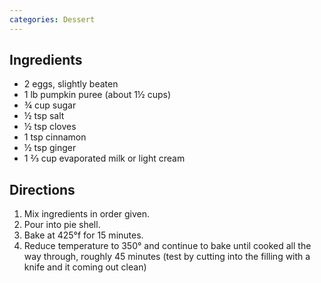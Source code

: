 ```yaml
---
categories: Dessert
---
```


## Ingredients

- 2 eggs, slightly beaten
- 1 lb pumpkin puree (about 1&frac12; cups)
- &frac34; cup sugar
- &frac12; tsp salt
- &frac12; tsp cloves
- 1 tsp cinnamon
- &frac12; tsp ginger
- 1 &#8532; cup evaporated milk or light cream

## Directions

1. Mix ingredients in order given.
2. Pour into pie shell.
3. Bake at 425&#176;f for 15 minutes.
4. Reduce temperature to 350&#176; and continue to bake until cooked all the way through, roughly 45 minutes (test by cutting into the filling with a knife and it coming out clean)
